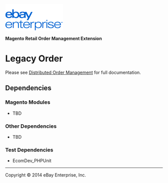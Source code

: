 ![ebay logo](../../../../../../docs/static/logo-vert.png)

**Magento Retail Order Management Extension**
# Legacy Order

Please see [Distributed Order Management](/src/app/code/community/EbayEnterprise/Order/README.md) for full documentation.

## Dependencies

### Magento Modules

- TBD

### Other Dependencies

- TBD

### Test Dependencies

- EcomDev_PHPUnit

- - -
Copyright © 2014 eBay Enterprise, Inc.
